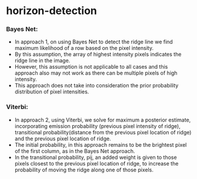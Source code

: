# horizon-detection

### Bayes Net:
- In approach 1, on using Bayes Net to detect the ridge line we find maximum likelihood of a row based on the pixel intensity.
- By this assumption, the array of highest intensity pixels indicates the ridge line in the image.
- However, this assumption is not applicable to all cases and this approach also may not work as there can be multiple pixels of high intensity.
- This approach does not take into consideration the prior probability distribution of pixel intensities.

### Viterbi:
- In approach 2, using Viterbi, we solve for maximum a posterior estimate, incorporating emission probability (previous pixel intensity of ridge),
transitional probability(distance from the previous pixel location of ridge) and the previous pixel location of ridge. 
- The initial probability, in this approach remains to be the brightest pixel of the first column, as in the Bayes Net approach.
- In the transitional probability, pij, an added weight is given to those pixels closest to the previous pixel location of ridge,
to increase the probability of moving the ridge along one of those pixels.
